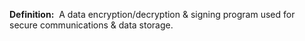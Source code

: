 **Definition:** 
 A data encryption/decryption & signing program used for secure communications & data storage.
